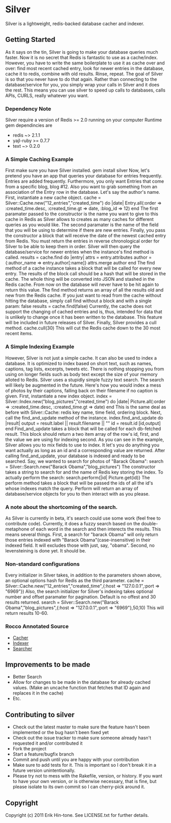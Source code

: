 # Silver

Silver is a lightweight, redis-backed database cacher and indexer.

## Getting Started

As it says on the tin, Silver is going to make your database queries much faster. Now it is no secret that Redis is fantastic to use as a cache/index. However, you have to write the same boilerplate to use it as cache over and over: find most recent cached entry, look for newer entries in the database, cache it to redis, combine with old results. Rinse, repeat.
The goal of Silver is so that you never have to do that again. Rather than connecting to the database/service for you, you simply wrap your calls in Silver and it does the rest. This means you can use silver to speed up calls to databases, calls APIs, CURLS, really whatever you want.

### Dependency Note
Silver require a version of Redis >= 2.0 running on your computer
Runtime gem dependincies are 
* redis ~> 2.1.1
* yajl-ruby >= 0.7.7
* text ~> 0.2.0 

### A Simple Caching Example

First make sure you have Silver installed.
    gem install silver
Now, let's pretend you have an app that queries your database for entries frequently. Entries are added frequently. Furthermore, you only want Entries that come from a specific blog, blog #12. Also you want to grab something from an association of the Entry row in the database. Let's say the author's name.
First, instantiate a new cache object.
    cache = Silver::Cache.new("12_entries","created_time") do |date|
      Entry.all(:order => :created_time.desc, :created_time.gt => date, :blog_id => 12)
    end
The first paramater passed to the constructor is the name you want to give to this cache in Redis as Silver allows to creates as many caches for  different queries as you would like. The second paramater is the name of the field that you will be using to determine if there are new entries. Finally, you pass the constructor a block that will receive the date of the newest cached entry from Redis. You must return the entries in reverse chronological order for Silver to be able to keep them in order. Silver will then query the database/service for newer entries when the instance's find method is called.
    results = cache.find do |entry|
      attrs = entry.attributes
      author = {:author_name => entry.author[:name]}
      attrs.merge author
    end
The find method of a cache instance takes a block that will be called for every new entry. The results of the block call should be a hash that will be stored in the cache. The whole thing will be converted into JSON and stashed in the Redis cache. From now on the database will never have to be hit again to return this value. The find method returns an array of all the results old and new from the Redis cache. 
If you just want to read from the cache without hitting the database, simply call find without a block and with a single param:    false
    results = cache.find(false)
Currently, the cache does not support the changing of cached entries and is, thus, intended for data that is unlikely to change once it has been written to the database. This feature will be included in future releases of Silver.
Finally, Silver provides a cull method.
    cache.cull(30)
This will cut the Redis cache down to the 30 most recent items.

### A Simple Indexing Example

However, Silver is not just a simple cache. It can also be used to index a database. It is optimized to index based on short text, such as names, captions, tag lists, excerpts, tweets etc. There is nothing stopping you from using on longer fields such as body text except the size of your memory alloted to Redis. Silver uses a stupidly simple fuzzy text search. The search will likely be augmented in the future.
Here's how you would index a mess of photos by their captions, falling back on their filename if no caption is given.
First, instantiate a new index object.
    index = Silver::Index.new("blog_pictures","created_time") do |date|
      Picture.all(:order => :created_time.desc, :created_time.gt => date)
    end
This is the same deal as before with Silver::Cache: redis key name, time field, ordering block.
Next, call the find_and_update method of the instance.
    index.find_and_update do |result|
      output = result.label || result.filename || ""
      id = result.id
      [id,output]
    end
Find_and_update takes a block that will be called for each db-fetched result. This block should return a two item array of the row's id, first, and the value we are using for indexing second. As you can see in the example, Silver allows you to mix fields to use to index. It let's you do anything you want actually as long as an id and a corresponding value are returned. After calling find_and_update, your database is indexed and ready to be searched. Say, we wanted to search for photos of "Barack Obama":
    search = Silver::Search.new("Barack Obama","blog_pictures")
The constructor takes a string to search for and the name of Redis key storing the index. To actually perform the search:
    search.perform{|id| Picture.get(id)}
The perform method takes a block that will be passed the ids of all the id's whose indexes match the query. Perform will return an array of database/service objects for you to then interact with as you please.

### A note about the shortcoming of the search.

As Silver is currently in beta, it's search could use some work (feel free to contribute code). Currently, it does a fuzzy search based on the double-metaphone of each word in the search and then interects the results. This means several things. First, a search for "barack Obama" will only return those entries indexed with "Barack Obama"(case-insensitive) in their indexed field. It will excludes those with just, say, "obama". Second, no levensteining is done yet. It should be.

### Non-standard configurations

Every initializer in Silver takes, in addition to the parameters shown above, an optional options hash for Redis as the third parameter.
    cache = Silver::Cache.new("12_entries","created_time",{:host => "127.0.0.1",:port => "6969"})
Also, the search initializer for Silver's indexing takes optional number and offset paramater for pagination. Default is no offest and 30 results returned.
    search = Silver::Search.new("Barack Obama","blog_pictures",{:host => "127.0.0.1",:port => "6969"},50,10)
This will return results 10-60.

### Rocco Annotated Source

* [Cacher](http://tpm.github.com/Silver/cache.html)
* [Indexer](http://tpm.github.com/Silver/indexer.html)
* [Searcher](http://tpm.github.com/Silver/search.html)

## Improvements to be made

* Better Search
* Allow for changes to be made in the database for already cached values. (Make an uncache function that fetches that ID again and replaces it in the cache)
* Etc.

## Contributing to silver
 
* Check out the latest master to make sure the feature hasn't been implemented or the bug hasn't been fixed yet
* Check out the issue tracker to make sure someone already hasn't requested it and/or contributed it
* Fork the project
* Start a feature/bugfix branch
* Commit and push until you are happy with your contribution
* Make sure to add tests for it. This is important so I don't break it in a future version unintentionally.
* Please try not to mess with the Rakefile, version, or history. If you want to have your own version, or is otherwise necessary, that is fine, but please isolate to its own commit so I can cherry-pick around it.

## Copyright

Copyright (c) 2011 Erik Hin-tone. See LICENSE.txt for
further details.

